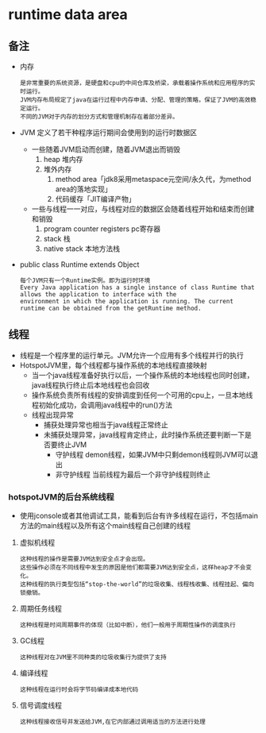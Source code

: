 # runtime data area

## 备注

- 内存
    ```text
    是非常重要的系统资源，是硬盘和cpu的中间仓库及桥梁，承载着操作系统和应用程序的实时运行。
    JVM内存布局规定了java在运行过程中内存申请、分配、管理的策略，保证了JVM的高效稳定运行。
    不同的JVM对于内存的划分方式和管理机制存在着部分差异。
    ```

- JVM 定义了若干种程序运行期间会使用到的运行时数据区
    - 一些随着JVM启动而创建，随着JVM退出而销毁
        1. heap 堆内存
        2. 堆外内存
            1. method area「jdk8采用metaspace元空间/永久代，为method area的落地实现」
            2. 代码缓存「JIT编译产物」
    - 一些与线程一一对应，与线程对应的数据区会随着线程开始和结束而创建和销毁
        1. program counter registers pc寄存器
        2. stack 栈
        3. native stack 本地方法栈
- public class Runtime extends Object
    ```text
    每个JVM只有一个Runtime实例。即为运行时环境
    Every Java application has a single instance of class Runtime that allows the application to interface with the
    environment in which the application is running. The current runtime can be obtained from the getRuntime method.
    ```

## 线程

- 线程是一个程序里的运行单元。JVM允许一个应用有多个线程并行的执行
- HotspotJVM里，每个线程都与操作系统的本地线程直接映射
    - 当一个java线程准备好执行以后，一个操作系统的本地线程也同时创建，java线程执行终止后本地线程也会回收
    - 操作系统负责所有线程的安排调度到任何一个可用的cpu上，一旦本地线程初始化成功，会调用java线程中的run()方法
    - 线程出现异常
        - 捕获处理异常也相当于java线程正常终止
        - 未捕获处理异常，java线程肯定终止，此时操作系统还要判断一下是否要终止JVM
            - 守护线程 demon线程，如果JVM中只剩demon线程则JVM可以退出
            - 非守护线程 当前线程为最后一个非守护线程则终止

### hotspotJVM的后台系统线程

- 使用jconsole或者其他调试工具，能看到后台有许多线程在运行，不包括main方法的main线程以及所有这个main线程自己创建的线程

1. 虚拟机线程

    ```
    这种线程的操作是需要JVM达到安全点才会出现。
    这些操作必须在不同线程中发生的原因是他们都需要JVM达到安全点，这样heap才不会变化。
    这种线程的执行类型包括“stop-the-world”的垃圾收集、线程栈收集、线程挂起、偏向锁撤销。
    ```

2. 周期任务线程
    ```
    这种线程是时间周期事件的体现（比如中断），他们一般用于周期性操作的调度执行
    ```
3. GC线程
    ```
    这种线程对在JVM里不同种类的垃圾收集行为提供了支持
    ```
4. 编译线程
    ```
    这种线程在运行时会将字节码编译成本地代码
    ```
5. 信号调度线程
    ```
    这种线程接收信号并发送给JVM,在它内部通过调用适当的方法进行处理
    ```